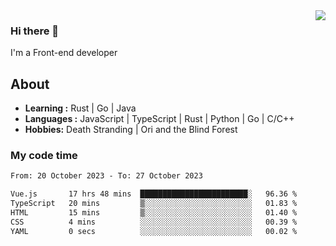 <img align='right' src="https://github-readme-stats.vercel.app/api?username=strugglebak&show_icons=true">

### Hi there 👋

I'm a Front-end developer

## About

-  **Learning :** Rust | Go | Java
-  **Languages :** JavaScript | TypeScript | Rust | Python | Go | C/C++
-  **Hobbies:** Death Stranding | Ori and the Blind Forest

### My code time

<!--START_SECTION:waka-->

```txt
From: 20 October 2023 - To: 27 October 2023

Vue.js       17 hrs 48 mins  ████████████████████████░   96.36 %
TypeScript   20 mins         ▒░░░░░░░░░░░░░░░░░░░░░░░░   01.83 %
HTML         15 mins         ▒░░░░░░░░░░░░░░░░░░░░░░░░   01.40 %
CSS          4 mins          ░░░░░░░░░░░░░░░░░░░░░░░░░   00.39 %
YAML         0 secs          ░░░░░░░░░░░░░░░░░░░░░░░░░   00.02 %
```

<!--END_SECTION:waka-->
